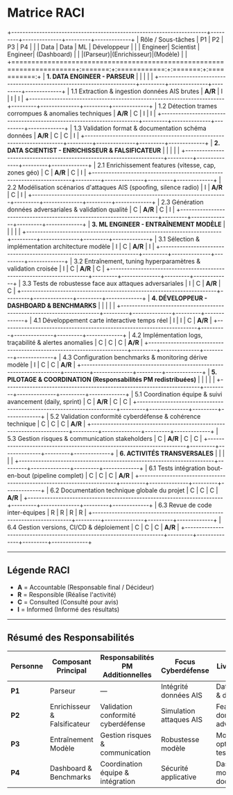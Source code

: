 # Matrice RACI 

+----------------------------------------------------------------------+---------+--------------+---------+-------------+
| Rôle / Sous-tâches                                                   | P1      | P2           | P3      | P4          |
|                                                                      | Data    | Data         | ML      | Développeur |
|                                                                      | Engineer| Scientist    | Engineer| (Dashboard) |
|                                                                      |(Parseur)|(Enrichisseur)|(Modèle) |             |
+======================================================================+:=======:+:============:+:=======:+:===========:+
| **1. DATA ENGINEER - PARSEUR**                                       |         |              |         |             |
+----------------------------------------------------------------------+---------+--------------+---------+-------------+
| 1.1 Extraction & ingestion données AIS brutes                        | **A/R** | I            | I       | I           |
+----------------------------------------------------------------------+---------+--------------+---------+-------------+
| 1.2 Détection trames corrompues & anomalies techniques               | **A/R** | C            | I       | I           |
+----------------------------------------------------------------------+---------+--------------+---------+-------------+
| 1.3 Validation format & documentation schéma données                 | **A/R** | C            | C       | I           |
+----------------------------------------------------------------------+---------+--------------+---------+-------------+
| **2. DATA SCIENTIST - ENRICHISSEUR & FALSIFICATEUR**                 |         |              |         |             |
+----------------------------------------------------------------------+---------+--------------+---------+-------------+
| 2.1 Enrichissement features (vitesse, cap, zones géo)                | C       | **A/R**      | C       | I           |
+----------------------------------------------------------------------+---------+--------------+---------+-------------+
| 2.2 Modélisation scénarios d\'attaques AIS (spoofing, silence radio) | I       | **A/R**      | C       | I           |
+----------------------------------------------------------------------+---------+--------------+---------+-------------+
| 2.3 Génération données adversariales & validation qualité            | C       | **A/R**      | C       | I           |
+----------------------------------------------------------------------+---------+--------------+---------+-------------+
| **3. ML ENGINEER - ENTRAÎNEMENT MODÈLE**                             |         |              |         |             |
+----------------------------------------------------------------------+---------+--------------+---------+-------------+
| 3.1 Sélection & implémentation architecture modèle                   | I       | C            | **A/R** | I           |
+----------------------------------------------------------------------+---------+--------------+---------+-------------+
| 3.2 Entraînement, tuning hyperparamètres & validation croisée        | I       | C            | **A/R** | C           |
+----------------------------------------------------------------------+---------+--------------+---------+-------------+
| 3.3 Tests de robustesse face aux attaques adversariales              | I       | C            | **A/R** | C           |
+----------------------------------------------------------------------+---------+--------------+---------+-------------+
| **4. DÉVELOPPEUR - DASHBOARD & BENCHMARKS**                          |         |              |         |             |
+----------------------------------------------------------------------+---------+--------------+---------+-------------+
| 4.1 Développement carte interactive temps réel                       | I       | I            | C       | **A/R**     |
+----------------------------------------------------------------------+---------+--------------+---------+-------------+
| 4.2 Implémentation logs, traçabilité & alertes anomalies             | C       | C            | C       | **A/R**     |
+----------------------------------------------------------------------+---------+--------------+---------+-------------+
| 4.3 Configuration benchmarks & monitoring dérive modèle              | I       | C            | C       | **A/R**     |
+----------------------------------------------------------------------+---------+--------------+---------+-------------+
| **5. PILOTAGE & COORDINATION (Responsabilités PM redistribuées)**    |         |              |         |             |
+----------------------------------------------------------------------+---------+--------------+---------+-------------+
| 5.1 Coordination équipe & suivi avancement (daily, sprint)           | C       | **A/R**      | C       | C           |
+----------------------------------------------------------------------+---------+--------------+---------+-------------+
| 5.2 Validation conformité cyberdéfense & cohérence technique         | C       | C            | C       | **A/R**     |
+----------------------------------------------------------------------+---------+--------------+---------+-------------+
| 5.3 Gestion risques & communication stakeholders                     | C       | **A/R**      | C       | C           |
+----------------------------------------------------------------------+---------+--------------+---------+-------------+
| **6. ACTIVITÉS TRANSVERSALES**                                       |         |              |         |             |
+----------------------------------------------------------------------+---------+--------------+---------+-------------+
| 6.1 Tests intégration bout-en-bout (pipeline complet)                | C       | C            | C       | **A/R**     |
+----------------------------------------------------------------------+---------+--------------+---------+-------------+
| 6.2 Documentation technique globale du projet                        | C       | C            | C       | **A/R**     |
+----------------------------------------------------------------------+---------+--------------+---------+-------------+
| 6.3 Revue de code inter-équipes                                      | R       | R            | R       | R           |
+----------------------------------------------------------------------+---------+--------------+---------+-------------+
| 6.4 Gestion versions, CI/CD & déploiement                            | C       | C            | C       | **A/R**     |
+----------------------------------------------------------------------+---------+--------------+---------+-------------+

---

## Légende RACI

- **A** = Accountable (Responsable final / Décideur)
- **R** = Responsible (Réalise l'activité)
- **C** = Consulted (Consulté pour avis)
- **I** = Informed (Informé des résultats)

---

## Résumé des Responsabilités

| Personne | Composant Principal | Responsabilités PM Additionnelles | Focus Cyberdéfense | Livrables Clés |
|----------|--------------------|---------------------------------|-------------------|----------------|
| **P1** | Parseur | — | Intégrité données AIS | Dataset validé & documenté |
| **P2** | Enrichisseur & Falsificateur | Validation conformité cyberdéfense | Simulation attaques AIS | Features + données adversariales |
| **P3** | Entraînement Modèle | Gestion risques & communication | Robustesse modèle | Modèle optimisé & testé |
| **P4** | Dashboard & Benchmarks | Coordination équipe & intégration | Sécurité applicative | Dashboard + monitoring + documentation |
